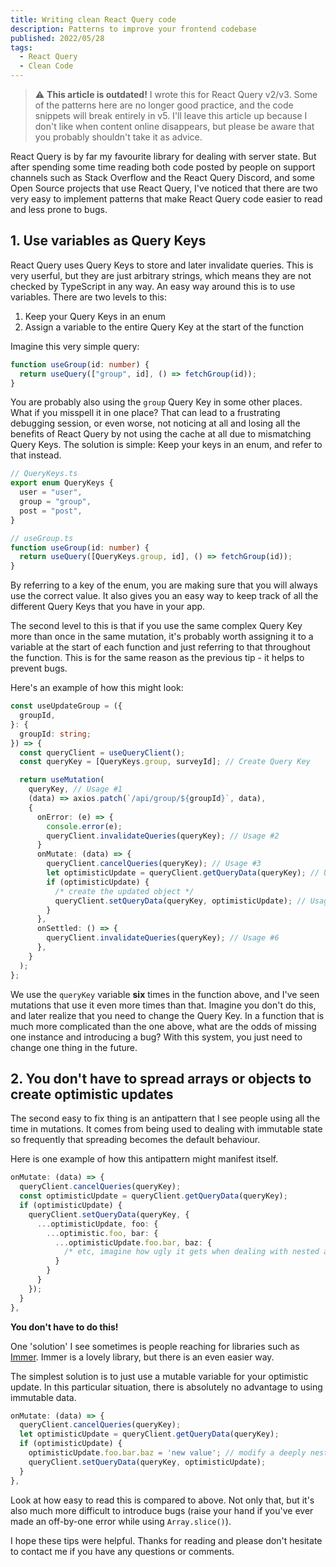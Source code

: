 ```yaml
---
title: Writing clean React Query code
description: Patterns to improve your frontend codebase
published: 2022/05/28
tags:
  - React Query
  - Clean Code
---
```


> ⚠️ **This article is outdated!** I wrote this for React Query v2/v3. Some of the patterns here are no longer good practice, and the code snippets will break entirely in v5. I'll leave this article up because I don't like when content online disappears, but please be aware that you probably shouldn't take it as advice.

React Query is by far my favourite library for dealing with server state. But after spending some time reading both code posted by people on support channels such as Stack Overflow and the React Query Discord, and some Open Source projects that use React Query, I've noticed that there are two very easy to implement patterns that make React Query code easier to read and less prone to bugs.

## 1. Use variables as Query Keys

React Query uses Query Keys to store and later invalidate queries. This is very userful, but they are just arbitrary strings, which means they are not checked by TypeScript in any way. An easy way around this is to use variables. There are two levels to this:

1. Keep your Query Keys in an enum
2. Assign a variable to the entire Query Key at the start of the function

Imagine this very simple query:

```ts
function useGroup(id: number) {
  return useQuery(["group", id], () => fetchGroup(id));
}
```

You are probably also using the `group` Query Key in some other places. What if you misspell it in one place? That can lead to a frustrating debugging session, or even worse, not noticing at all and losing all the benefits of React Query by not using the cache at all due to mismatching Query Keys. The solution is simple: Keep your keys in an enum, and refer to that instead.

```ts
// QueryKeys.ts
export enum QueryKeys {
  user = "user",
  group = "group",
  post = "post",
}

// useGroup.ts
function useGroup(id: number) {
  return useQuery([QueryKeys.group, id], () => fetchGroup(id));
}
```

By referring to a key of the enum, you are making sure that you will always use the correct value. It also gives you an easy way to keep track of all the different Query Keys that you have in your app.

The second level to this is that if you use the same complex Query Key more than once in the same mutation, it's probably worth assigning it to a variable at the start of each function and just referring to that throughout the function. This is for the same reason as the previous tip - it helps to prevent bugs.

Here's an example of how this might look:

```ts
const useUpdateGroup = ({
  groupId,
}: {
  groupId: string;
}) => {
  const queryClient = useQueryClient();
  const queryKey = [QueryKeys.group, surveyId]; // Create Query Key

  return useMutation(
    queryKey, // Usage #1
    (data) => axios.patch(`/api/group/${groupId}`, data),
    {
      onError: (e) => {
        console.error(e);
        queryClient.invalidateQueries(queryKey); // Usage #2
      }
      onMutate: (data) => {
        queryClient.cancelQueries(queryKey); // Usage #3
        let optimisticUpdate = queryClient.getQueryData(queryKey); // Usage #4
        if (optimisticUpdate) {
          /* create the updated object */
          queryClient.setQueryData(queryKey, optimisticUpdate); // Usage #5
        }
      },
      onSettled: () => {
        queryClient.invalidateQueries(queryKey); // Usage #6
      },
    }
  );
};
```

We use the `queryKey` variable **six** times in the function above, and I've seen mutations that use it even more times than that. Imagine you don't do this, and later realize that you need to change the Query Key. In a function that is much more complicated than the one above, what are the odds of missing one instance and introducing a bug? With this system, you just need to change one thing in the future.

## 2. You don't have to spread arrays or objects to create optimistic updates

The second easy to fix thing is an antipattern that I see people using all the time in mutations. It comes from being used to dealing with immutable state so frequently that spreading becomes the default behaviour.

Here is one example of how this antipattern might manifest itself.

```ts
onMutate: (data) => {
  queryClient.cancelQueries(queryKey);
  const optimisticUpdate = queryClient.getQueryData(queryKey);
  if (optimisticUpdate) {
    queryClient.setQueryData(queryKey, {
      ...optimisticUpdate, foo: {
        ...optimistic.foo, bar: {
          ...optimisticUpdate.foo.bar, baz: {
            /* etc, imagine how ugly it gets when dealing with nested arrays */
          }
        }
      }
    });
  }
},
```

**You don't have to do this!**

One 'solution' I see sometimes is people reaching for libraries such as [Immer](https://immerjs.github.io/immer/). Immer is a lovely library, but there is an even easier way.

The simplest solution is to just use a mutable variable for your optimistic update. In this particular situation, there is absolutely no advantage to using immutable data.

```ts
onMutate: (data) => {
  queryClient.cancelQueries(queryKey);
  let optimisticUpdate = queryClient.getQueryData(queryKey);
  if (optimisticUpdate) {
    optimisticUpdate.foo.bar.baz = 'new value'; // modify a deeply nested oject
    queryClient.setQueryData(queryKey, optimisticUpdate);
  }
},
```

Look at how easy to read this is compared to above. Not only that, but it's also much more difficult to introduce bugs (raise your hand if you've ever made an off-by-one error while using `Array.slice()`).

I hope these tips were helpful. Thanks for reading and please don't hesitate to contact me if you have any questions or comments.
